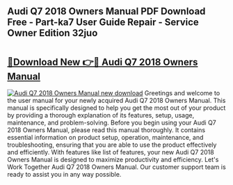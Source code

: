 ## Audi Q7 2018 Owners Manual PDF Download Free - Part-ka7 User Guide Repair - Service Owner Edition 32juo

# <h2><a href="http://bc14060.oget.top/?id=Audi+Q7+2018+Owners+Manual">🔗Download New 👉🔴 Audi Q7 2018 Owners Manual</a></h2>

[![Audi Q7 2018 Owners Manual new download](https://i.imgur.com/5g1atiW.png)](http://bc14060.oget.top/?id=Audi+Q7+2018+Owners+Manual)
Greetings and welcome to the user manual for your newly acquired Audi Q7 2018 Owners Manual. This manual is specifically designed to help you get the most out of your product by providing a thorough explanation of its features, setup, usage, maintenance, and problem-solving. Before you begin using your Audi Q7 2018 Owners Manual, please read this manual thoroughly. It contains essential information on product setup, operation, maintenance, and troubleshooting, ensuring that you are able to use the product effectively and efficiently. With features like list of features, your new Audi Q7 2018 Owners Manual is designed to maximize productivity and efficiency. Let's Work Together Audi Q7 2018 Owners Manual. Our customer support team is ready to assist you in any way possible.

